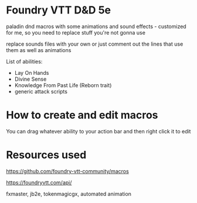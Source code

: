 # Foundry VTT D&D 5e
paladin dnd macros with some animations and sound effects - customized for me, so you need to replace stuff you're not gonna use

replace sounds files with your own or just comment out the lines that use them as well as animations

List of abilities:
 - Lay On Hands
 - Divine Sense
 - Knowledge From Past Life (Reborn trait)
 - generic attack scripts

# How to create and edit macros

You can drag whatever ability to your action bar and then right click it to edit

# Resources used

https://github.com/foundry-vtt-community/macros

https://foundryvtt.com/api/

fxmaster,
jb2e,
tokenmagicgx,
automated animation
